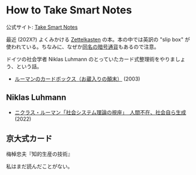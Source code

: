# How to Take Smart Notes

公式サイト: [Take Smart Notes](https://takesmartnotes.com/)

最近 (202X?) よくみかける [Zettelkasten](https://en.wikipedia.org/wiki/Zettelkasten) の本。本の中では英訳の "slip box" が使われている。ちなみに、なぜか[同名の暗号通貨](https://zettelkasten.org/)もあるので注意。

ドイツの社会学者 Niklas Luhmann のとっていたカード式整理術をやりましょう、という話。

- [ルーマンのカードボックス（お蔵入りの顛末）](http://www.t.hosei.ac.jp/~atokuyas/Luhmann02.html) (2003)

## Niklas Luhmann

- [ニクラス・ルーマン「社会システム理論の視座」　人間不在、社会自ら生成](https://book.asahi.com/article/14523604) (2022)

## 京大式カード

梅棹忠夫『知的生産の技術』

私はまだ読んだことがない。
